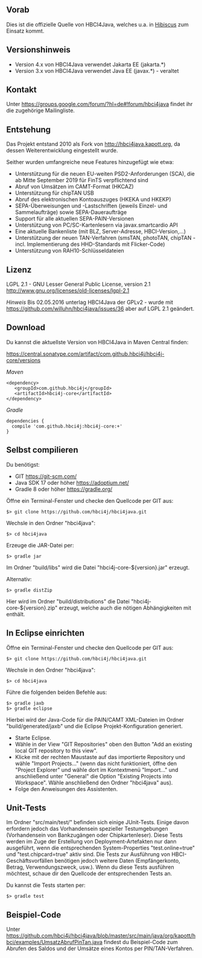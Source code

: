## Vorab

Dies ist die offizielle Quelle von HBCI4Java, welches u.a. in [Hibiscus](http://www.willuhn.de/products/hibiscus) zum Einsatz kommt.

## Versionshinweis

- Version 4.x von HBCI4Java verwendet Jakarta EE (jakarta.*)
- Version 3.x von HBCI4Java verwendet Java EE (javax.*) - veraltet

## Kontakt

Unter <https://groups.google.com/forum/?hl=de#!forum/hbci4java> findet ihr die
zugehörige Mailingliste.

## Entstehung

Das Projekt entstand 2010 als Fork von <http://hbci4java.kapott.org>, da dessen Weiterentwicklung eingestellt wurde.

Seither wurden umfangreiche neue Features hinzugefügt wie etwa:

- Unterstützung für die neuen EU-weiten PSD2-Anforderungen (SCA), die ab Mitte September 2019 für FinTS verpflichtend sind
- Abruf von Umsätzen im CAMT-Format (HKCAZ)
- Unterstützung für chipTAN USB
- Abruf des elektronischen Kontoauszuges (HKEKA und HKEKP)
- SEPA-Überweisungen und -Lastschriften (jeweils Einzel- und Sammelaufträge) sowie SEPA-Daueraufträge 
- Support für alle aktuellen SEPA-PAIN-Versionen
- Unterstützung von PC/SC-Kartenlesern via javax.smartcardio API
- Eine aktuelle Bankenliste (mit BLZ, Server-Adresse, HBCI-Version,...)
- Unterstützung der neuen TAN-Verfahren (smsTAN, photoTAN, chipTAN - incl. Implementierung des HHD-Standards mit Flicker-Code)
- Unterstützung von RAH10-Schlüsseldateien

## Lizenz

LGPL 2.1 - GNU Lesser General Public License, version 2.1 <http://www.gnu.org/licenses/old-licenses/lgpl-2.1>

*Hinweis*
Bis 02.05.2016 unterlag HBCI4Java der GPLv2 - wurde mit <https://github.com/willuhn/hbci4java/issues/36> aber auf LGPL 2.1 geändert.

## Download

Du kannst die aktuellste Version von HBCI4Java in Maven Central finden:

<https://central.sonatype.com/artifact/com.github.hbci4j/hbci4j-core/versions>


*Maven*

```
<dependency>
   <groupId>com.github.hbci4j</groupId>
   <artifactId>hbci4j-core</artifactId>
</dependency>
```

*Gradle*

```
dependencies {
  compile 'com.github.hbci4j:hbci4j-core:+'
}
```



## Selbst compilieren

Du benötigst:

- GIT <https://git-scm.com/>
- Java SDK 17 oder höher <https://adoptium.net/>
- Gradle 8 oder höher <https://gradle.org/>

Öffne ein Terminal-Fenster und checke den Quellcode per GIT aus:

    $> git clone https://github.com/hbci4j/hbci4java.git
    
Wechsle in den Ordner "hbci4java":

    $> cd hbci4java

Erzeuge die JAR-Datei per:

    $> gradle jar
  
Im Ordner "build/libs" wird die Datei "hbci4j-core-${version}.jar" erzeugt.

Alternativ:

    $> gradle distZip
  
Hier wird im Ordner "build/distributions" die Datei "hbci4j-core-${version}.zip" erzeugt, welche auch die nötigen Abhängigkeiten mit enthält.

## In Eclipse einrichten

Öffne ein Terminal-Fenster und checke den Quellcode per GIT aus:

    $> git clone https://github.com/hbci4j/hbci4java.git
    
Wechsle in den Ordner "hbci4java":

    $> cd hbci4java

Führe die folgenden beiden Befehle aus:

    $> gradle jaxb
    $> gradle eclipse
    
Hierbei wird der Java-Code für die PAIN/CAMT XML-Dateien im Ordner "build/generated/jaxb" und die Eclipse Projekt-Konfiguration generiert.

- Starte Eclipse.
- Wähle in der View "GIT Repositories" oben den Button "Add an existing local GIT repository to this view".
- Klicke mit der rechten Maustaste auf das importierte Repository und wähle "Import Projects..." (wenn das nicht funktioniert, öffne den "Project Explorer" und wähle dort im Kontextmenü "Import..." und anschließend unter "General" die Option "Existing Projects into Workspace". Wähle anschließend den Ordner "hbci4java" aus).
- Folge den Anweisungen des Assistenten.

## Unit-Tests
Im Ordner "src/main/test/" befinden sich einige JUnit-Tests. Einige davon erfordern jedoch das Vorhandensein spezieller Testumgebungen (Vorhandensein von Bankzugängen oder Chipkartenleser). Diese Tests werden im Zuge der Erstellung von Deployment-Artefakten nur dann ausgeführt, wenn die entsprechenden System-Properties "test.online=true" und "test.chipcard=true" aktiv sind. Die Tests zur Ausführung von HBCI-Geschäftsvorfällen benötigen jedoch weitere Daten (Empfängerkonto, Betrag, Verwendungszweck, usw.). Wenn du diese Tests ausführen möchtest, schaue dir den Quellcode der entsprechenden Tests an.

Du kannst die Tests starten per:

    $> gradle test

## Beispiel-Code

Unter <https://github.com/hbci4j/hbci4java/blob/master/src/main/java/org/kapott/hbci/examples/UmsatzAbrufPinTan.java> findest du Beispiel-Code zum Abrufen des Saldos und der Umsätze eines Kontos per PIN/TAN-Verfahren.
 
